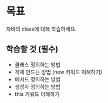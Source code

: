 # 목표
자바의 class에 대해 학습하세요.

## 학습할 것 (필수)
- 클래스 정의하는 방법
- 객체 만드는 방법 (new 키워드 이해하기)
- 메서드 정의하는 방법
- 생성자 정의하는 방법
- this 키워드 이해하기
